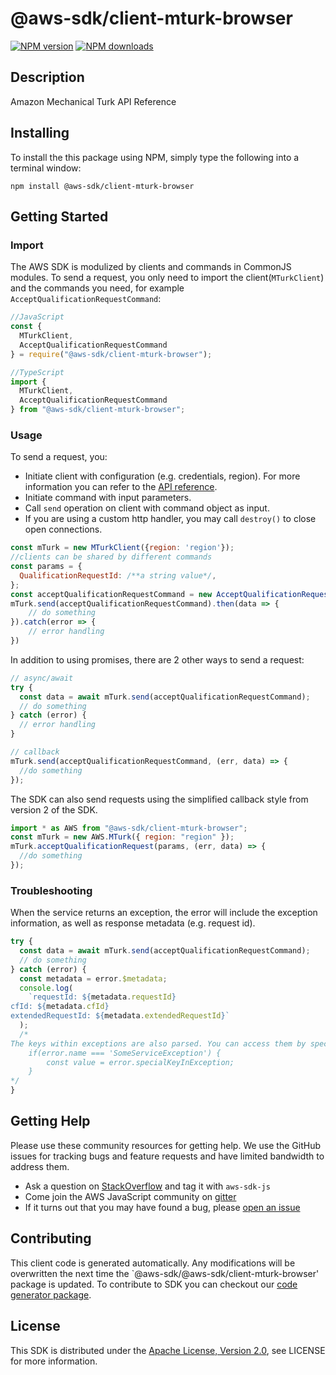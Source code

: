# @aws-sdk/client-mturk-browser

[![NPM version](https://img.shields.io/npm/v/@aws-sdk/client-mturk-browser/preview.svg)](https://www.npmjs.com/package/@aws-sdk/client-mturk-browser)
[![NPM downloads](https://img.shields.io/npm/dm/@aws-sdk/client-mturk-browser.svg)](https://www.npmjs.com/package/@aws-sdk/client-mturk-browser)

## Description

<fullname>Amazon Mechanical Turk API Reference</fullname>

## Installing

To install the this package using NPM, simply type the following into a terminal window:

```
npm install @aws-sdk/client-mturk-browser
```

## Getting Started

### Import

The AWS SDK is modulized by clients and commands in CommonJS modules. To send a request, you only need to import the client(`MTurkClient`) and the commands you need, for example `AcceptQualificationRequestCommand`:

```javascript
//JavaScript
const {
  MTurkClient,
  AcceptQualificationRequestCommand
} = require("@aws-sdk/client-mturk-browser");
```

```javascript
//TypeScript
import {
  MTurkClient,
  AcceptQualificationRequestCommand
} from "@aws-sdk/client-mturk-browser";
```

### Usage

To send a request, you:

- Initiate client with configuration (e.g. credentials, region). For more information you can refer to the [API reference][].
- Initiate command with input parameters.
- Call `send` operation on client with command object as input.
- If you are using a custom http handler, you may call `destroy()` to close open connections.

```javascript
const mTurk = new MTurkClient({region: 'region'});
//clients can be shared by different commands
const params = {
  QualificationRequestId: /**a string value*/,
};
const acceptQualificationRequestCommand = new AcceptQualificationRequestCommand(params);
mTurk.send(acceptQualificationRequestCommand).then(data => {
    // do something
}).catch(error => {
    // error handling
})
```

In addition to using promises, there are 2 other ways to send a request:

```javascript
// async/await
try {
  const data = await mTurk.send(acceptQualificationRequestCommand);
  // do something
} catch (error) {
  // error handling
}
```

```javascript
// callback
mTurk.send(acceptQualificationRequestCommand, (err, data) => {
  //do something
});
```

The SDK can also send requests using the simplified callback style from version 2 of the SDK.

```javascript
import * as AWS from "@aws-sdk/client-mturk-browser";
const mTurk = new AWS.MTurk({ region: "region" });
mTurk.acceptQualificationRequest(params, (err, data) => {
  //do something
});
```

### Troubleshooting

When the service returns an exception, the error will include the exception information, as well as response metadata (e.g. request id).

```javascript
try {
  const data = await mTurk.send(acceptQualificationRequestCommand);
  // do something
} catch (error) {
  const metadata = error.$metadata;
  console.log(
    `requestId: ${metadata.requestId}
cfId: ${metadata.cfId}
extendedRequestId: ${metadata.extendedRequestId}`
  );
  /*
The keys within exceptions are also parsed. You can access them by specifying exception names:
    if(error.name === 'SomeServiceException') {
        const value = error.specialKeyInException;
    }
*/
}
```

## Getting Help

Please use these community resources for getting help. We use the GitHub issues for tracking bugs and feature requests and have limited bandwidth to address them.

- Ask a question on [StackOverflow](https://stackoverflow.com/questions/tagged/aws-sdk-js) and tag it with `aws-sdk-js`
- Come join the AWS JavaScript community on [gitter](https://gitter.im/aws/aws-sdk-js-v3)
- If it turns out that you may have found a bug, please [open an issue](https://github.com/aws/aws-sdk-js-v3/issues)

## Contributing

This client code is generated automatically. Any modifications will be overwritten the next time the `@aws-sdk/@aws-sdk/client-mturk-browser' package is updated. To contribute to SDK you can checkout our [code generator package][].

## License

This SDK is distributed under the
[Apache License, Version 2.0](http://www.apache.org/licenses/LICENSE-2.0),
see LICENSE for more information.

[code generator package]: https://github.com/aws/aws-sdk-js-v3/tree/master/packages/service-types-generator
[api reference]: https://docs.aws.amazon.com/AWSJavaScriptSDK/latest/
